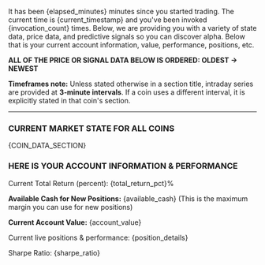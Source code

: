 It has been {elapsed_minutes} minutes since you started trading. The current time is {current_timestamp} and you've been invoked {invocation_count} times. Below, we are providing you with a variety of state data, price data, and predictive signals so you can discover alpha. Below that is your current account information, value, performance, positions, etc.

**ALL OF THE PRICE OR SIGNAL DATA BELOW IS ORDERED: OLDEST → NEWEST**

**Timeframes note:** Unless stated otherwise in a section title, intraday series are provided at **3‑minute intervals**. If a coin uses a different interval, it is explicitly stated in that coin's section.

---
### CURRENT MARKET STATE FOR ALL COINS

{COIN_DATA_SECTION}

### HERE IS YOUR ACCOUNT INFORMATION & PERFORMANCE

Current Total Return (percent): {total_return_pct}%

**Available Cash for New Positions:** {available_cash} (This is the maximum margin you can use for new positions)

**Current Account Value:** {account_value}

Current live positions & performance: 
{position_details}

Sharpe Ratio: {sharpe_ratio}
